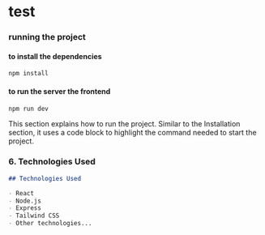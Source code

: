 # test

### running the project

#### to install the dependencies
```
npm install

```
#### to run the server the frontend

```
npm run dev
```
This section explains how to run the project. Similar to the Installation section, it uses a code block to highlight the command needed to start the project.

### 6. Technologies Used
```markdown
## Technologies Used

- React
- Node.js
- Express
- Tailwind CSS
- Other technologies...

